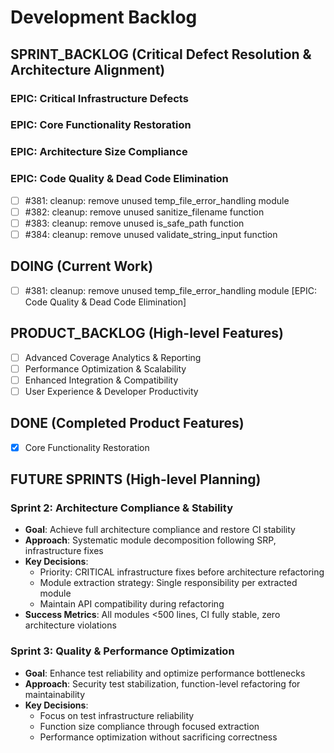 # Development Backlog

## SPRINT_BACKLOG (Critical Defect Resolution & Architecture Alignment)

### EPIC: Critical Infrastructure Defects

### EPIC: Core Functionality Restoration

### EPIC: Architecture Size Compliance

### EPIC: Code Quality & Dead Code Elimination
- [ ] #381: cleanup: remove unused temp_file_error_handling module
- [ ] #382: cleanup: remove unused sanitize_filename function
- [ ] #383: cleanup: remove unused is_safe_path function
- [ ] #384: cleanup: remove unused validate_string_input function

## DOING (Current Work)
- [ ] #381: cleanup: remove unused temp_file_error_handling module [EPIC: Code Quality & Dead Code Elimination]

## PRODUCT_BACKLOG (High-level Features)
- [ ] Advanced Coverage Analytics & Reporting
- [ ] Performance Optimization & Scalability  
- [ ] Enhanced Integration & Compatibility
- [ ] User Experience & Developer Productivity

## DONE (Completed Product Features)
- [x] Core Functionality Restoration

## FUTURE SPRINTS (High-level Planning)

### Sprint 2: Architecture Compliance & Stability
- **Goal**: Achieve full architecture compliance and restore CI stability
- **Approach**: Systematic module decomposition following SRP, infrastructure fixes
- **Key Decisions**: 
  - Priority: CRITICAL infrastructure fixes before architecture refactoring
  - Module extraction strategy: Single responsibility per extracted module
  - Maintain API compatibility during refactoring
- **Success Metrics**: All modules <500 lines, CI fully stable, zero architecture violations

### Sprint 3: Quality & Performance Optimization  
- **Goal**: Enhance test reliability and optimize performance bottlenecks
- **Approach**: Security test stabilization, function-level refactoring for maintainability
- **Key Decisions**:
  - Focus on test infrastructure reliability
  - Function size compliance through focused extraction
  - Performance optimization without sacrificing correctness